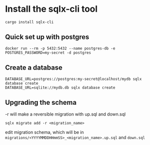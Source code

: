 # Install the sqlx-cli tool

```cargo install sqlx-cli```

## Quick set up with postgres

```
docker run --rm -p 5432:5432 --name postgres-db -e POSTGRES_PASSWORD=my-secret -d postgres
```

## Create a database
```
DATABASE_URL=postgres://postgres:my-secret@localhost/mydb sqlx database create
DATABASE_URL=sqlite://mydb.db sqlx database create
```

## Upgrading the schema

-r will make a reversible migration with up.sql and down.sql
```
sqlx migrate add -r <migration_name>
```

edit migration schema, which will be in `migrations/<YYYYMMDDHHmmSS>_<migration_name>.up.sql` and `down.sql`
